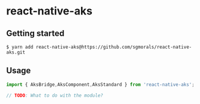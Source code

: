 
# react-native-aks


## Getting started


`$ yarn add react-native-aks@https://github.com/sgmorals/react-native-aks.git`


## Usage
```javascript
import { AksBridge,AksComponent,AksStandard } from 'react-native-aks';

// TODO: What to do with the module?
```
  